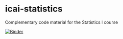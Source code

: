 # icai-statistics
Complementary code material for the Statistics I course

[![Binder](https://mybinder.org/badge_logo.svg)](https://mybinder.org/v2/gh/nest-com/icai-statistics/HEAD)